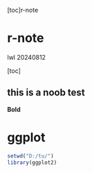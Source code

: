 [toc]r-note
# r-note
lwl 20240812

[toc]
## this is a noob test

**Bold**  

# ggplot
```R
setwd("D:/tu/")
library(ggplot2)
